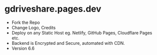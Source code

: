 # gdriveshare.pages.dev

* Fork the Repo
* Change Logo, Credits
* Deploy on any Static Host eg. Netlify, GitHub Pages, Cloudflare Pages etc.
* Backend is Encrypted and Secure, automated with CDN.
* Version 6.6
